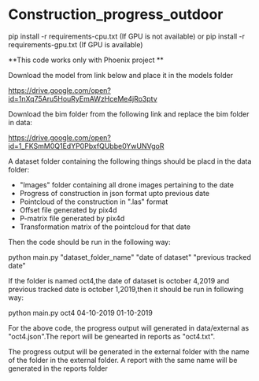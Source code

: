 # Construction_progress_outdoor


pip install -r requirements-cpu.txt (If GPU is not available)
               or
pip install -r requirements-gpu.txt (If GPU is available)

**This code works only with Phoenix project **

Download the model from link below and place it in the models folder

https://drive.google.com/open?id=1nXq75Aru5HouRyEmAWzHceMe4jRo3ptv

Download the bim folder from the following link and replace the bim folder in data:

https://drive.google.com/open?id=1_FKSmM0Q1EdYP0PbxfQUbbe0YwUNVgoR

A dataset folder containing the following things should be placd in the data folder:
    
*  "Images" folder containing all drone images pertaining to the date
*  Progress of construction in json format upto previous date
*  Pointcloud of the construction in ".las" format
*  Offset file generated by pix4d
*  P-matrix file generated by pix4d
*  Transformation matrix of the pointcloud for that date

    
Then the code should be run in the following way:

python main.py "dataset_folder_name" "date of dataset" "previous tracked date"

If the folder is named oct4,the date of dataset is october 4,2019 and previous tracked date is october 1,2019,then it should be run in following way:

python main.py oct4 04-10-2019 01-10-2019

For the above code, the progress output will generated in data/external as "oct4.json".The report will be genearted in reports as "oct4.txt".

The progress output will be generated in the external folder with the name of the folder in the external folder. A report with the same name will be generated in the reports folder 